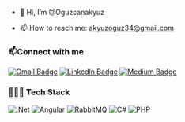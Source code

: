 - 👋 Hi, I’m @Oguzcanakyuz
* 📫 How to reach me: akyuzoguz34@gmail.com


### 📫Connect with me
[![Gmail Badge](https://img.shields.io/badge/-Gmail-black?style=flat-square&labelColor=red&logo=Gmail&logoColor=white&link=link)](mailto:akyuzoguz34@gmail.com)
[![Linkedln Badge](https://img.shields.io/badge/-Linkedln-blue?style=flat-square&labelColor=blue&logo=Linkedln&logoColor=white&link=link)](https://www.linkedin.com/in/oguzcanakyuz)
[![Medium Badge](https://img.shields.io/badge/-Medium-black?style=flat-square&labelColor=black&logo=Medium&logoColor=white&link=link)](https://medium.com/@oguzcanakyuz)




### 👩🏽‍💻 Tech Stack
![.Net](https://img.shields.io/badge/.NET-5C2D91?style=for-the-badge&logo=.net&logoColor=white)
![Angular](https://img.shields.io/badge/angular-%23DD0031.svg?style=for-the-badge&logo=angular&logoColor=white)
![RabbitMQ](https://img.shields.io/badge/Rabbitmq-FF6600?style=for-the-badge&logo=rabbitmq&logoColor=white)
![C#](https://img.shields.io/badge/c%23-%23239120.svg?style=for-the-badge&logo=c-sharp&logoColor=white)
![PHP](https://img.shields.io/badge/php-%23777BB4.svg?style=for-the-badge&logo=php&logoColor=white)


